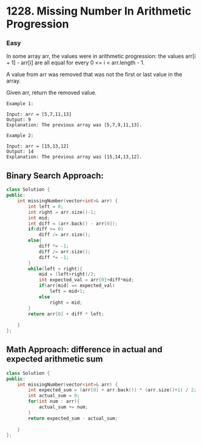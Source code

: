 # 1228. Missing Number In Arithmetic Progression
### Easy

In some array arr, the values were in arithmetic progression: the values arr[i + 1] - arr[i] are all equal for every 0 <= i < arr.length - 1.

A value from arr was removed that was not the first or last value in the array.

Given arr, return the removed value.

    Example 1:

    Input: arr = [5,7,11,13]
    Output: 9
    Explanation: The previous array was [5,7,9,11,13].

    Example 2:

    Input: arr = [15,13,12]
    Output: 14
    Explanation: The previous array was [15,14,13,12].

## Binary Search Approach:
```cpp
class Solution {
public:
    int missingNumber(vector<int>& arr) {
        int left = 0;
        int right = arr.size()-1;
        int mid;
        int diff = (arr.back() - arr[0]);
        if(diff >= 0)
            diff /= arr.size();
        else{
            diff *= -1;
            diff /= arr.size();
            diff *= -1;
        }
        while(left < right){
            mid = (left+right)/2;
            int expected_val = arr[0]+diff*mid;
            if(arr[mid] == expected_val)
                left = mid+1;
            else
                right = mid;     
        }
        return arr[0] + diff * left;
        
    }
};
```
## Math Approach: difference in actual and expected arithmetic sum
```cpp
class Solution {
public:
    int missingNumber(vector<int>& arr) {
        int expected_sum = (arr[0] + arr.back()) * (arr.size()+1) / 2;
        int actual_sum = 0;
        for(int num : arr){
            actual_sum += num;
        }
        return expected_sum - actual_sum;
        
    }
};
```